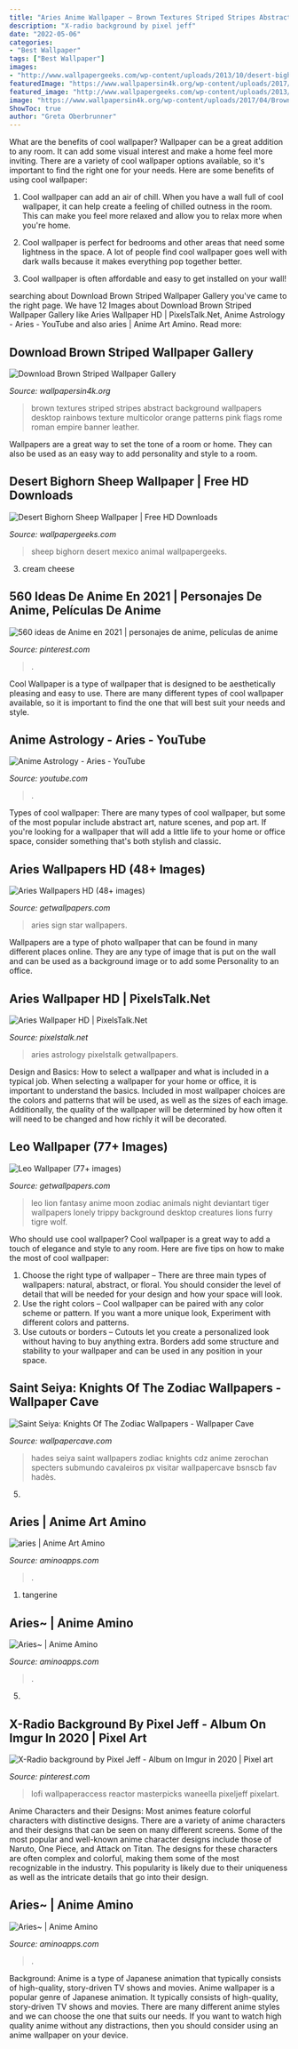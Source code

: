 ```yaml
---
title: "Aries Anime Wallpaper ~ Brown Textures Striped Stripes Abstract Background Wallpapers Desktop Rainbows Texture Multicolor Orange Patterns Pink Flags Rome Roman Empire Banner Leather"
description: "X-radio background by pixel jeff"
date: "2022-05-06"
categories:
- "Best Wallpaper"
tags: ["Best Wallpaper"]
images:
- "http://www.wallpapergeeks.com/wp-content/uploads/2013/10/desert-bighorn-sheep-wallpaper.jpg"
featuredImage: "https://www.wallpapersin4k.org/wp-content/uploads/2017/04/Brown-Striped-Wallpaper-13.jpg"
featured_image: "http://www.wallpapergeeks.com/wp-content/uploads/2013/10/desert-bighorn-sheep-wallpaper.jpg"
image: "https://www.wallpapersin4k.org/wp-content/uploads/2017/04/Brown-Striped-Wallpaper-13.jpg"
ShowToc: true
author: "Greta Oberbrunner"
---
```



What are the benefits of cool wallpaper?
Wallpaper can be a great addition to any room. It can add some visual interest and make a home feel more inviting. There are a variety of cool wallpaper options available, so it's important to find the right one for your needs. Here are some benefits of using cool wallpaper: 
1. Cool wallpaper can add an air of chill. When you have a wall full of cool wallpaper, it can help create a feeling of chilled outness in the room. This can make you feel more relaxed and allow you to relax more when you're home. 

2. Cool wallpaper is perfect for bedrooms and other areas that need some lightness in the space. A lot of people find cool wallpaper goes well with dark walls because it makes everything pop together better. 

3. Cool wallpaper is often affordable and easy to get installed on your wall!

	

		
searching about Download Brown Striped Wallpaper Gallery you've came to the right page. We have 12 Images about Download Brown Striped Wallpaper Gallery like Aries Wallpaper HD | PixelsTalk.Net, Anime Astrology - Aries - YouTube and also aries | Anime Art Amino. Read more:
		
    
## Download Brown Striped Wallpaper Gallery

<img loading=lazy src="https://www.wallpapersin4k.org/wp-content/uploads/2017/04/Brown-Striped-Wallpaper-13.jpg" onerror="this.onerror=null;this.src='https://tse2.mm.bing.net/th?id=OIP.amouXF4H-SKkDtfj2mDqDwHaEo&amp;pid=15.1';" alt="Download Brown Striped Wallpaper Gallery">

_Source: wallpapersin4k.org_

>brown textures striped stripes abstract background wallpapers desktop rainbows texture multicolor orange patterns pink flags rome roman empire banner leather. 

	

Wallpapers are a great way to set the tone of a room or home. They can also be used as an easy way to add personality and style to a room.

    
## Desert Bighorn Sheep Wallpaper | Free HD Downloads

<img loading=lazy src="http://www.wallpapergeeks.com/wp-content/uploads/2013/10/desert-bighorn-sheep-wallpaper.jpg" onerror="this.onerror=null;this.src='https://tse1.mm.bing.net/th?id=OIP.jjGSCmpChWdc1r02ZxoC4AHaFj&amp;pid=15.1';" alt="Desert Bighorn Sheep Wallpaper | Free HD Downloads">

_Source: wallpapergeeks.com_

>sheep bighorn desert mexico animal wallpapergeeks. 

	

3. cream cheese 

    
## 560 Ideas De Anime En 2021 | Personajes De Anime, Películas De Anime

<img loading=lazy src="https://i.pinimg.com/474x/a6/ef/7a/a6ef7a3064ad3fead4da1774df5712c4.jpg" onerror="this.onerror=null;this.src='https://tse2.mm.bing.net/th?id=OIP.1N6tdrXQVN29mrbmFivQ_AAAAA&amp;pid=15.1';" alt="560 ideas de Anime en 2021 | personajes de anime, películas de anime">

_Source: pinterest.com_

>. 

	

Cool Wallpaper is a type of wallpaper that is designed to be aesthetically pleasing and easy to use. There are many different types of cool wallpaper available, so it is important to find the one that will best suit your needs and style.

    
## Anime Astrology - Aries - YouTube

<img loading=lazy src="https://i.ytimg.com/vi/80N68LVkeQ4/maxresdefault.jpg" onerror="this.onerror=null;this.src='https://tse1.mm.bing.net/th?id=OIP.6QcApYJ8FXIdm5kjdlNPWAHaEK&amp;pid=15.1';" alt="Anime Astrology - Aries - YouTube">

_Source: youtube.com_

>. 

	

Types of cool wallpaper:
There are many types of cool wallpaper, but some of the most popular include abstract art, nature scenes, and pop art. If you're looking for a wallpaper that will add a little life to your home or office space, consider something that's both stylish and classic.

    
## Aries Wallpapers HD (48+ Images)

<img loading=lazy src="http://getwallpapers.com/wallpaper/full/3/0/9/537217.jpg" onerror="this.onerror=null;this.src='https://tse3.mm.bing.net/th?id=OIP.QfG55TeCsTUAIr3Vm9ouLgHaEK&amp;pid=15.1';" alt="Aries Wallpapers HD (48+ images)">

_Source: getwallpapers.com_

>aries sign star wallpapers. 

	



Wallpapers are a type of photo wallpaper that can be found in many different places online. They are any type of image that is put on the wall and can be used as a background image or to add some Personality to an office.

    
## Aries Wallpaper HD | PixelsTalk.Net

<img loading=lazy src="https://www.pixelstalk.net/wp-content/uploads/2016/10/Free-Aries-Game-Photo.jpeg" onerror="this.onerror=null;this.src='https://tse1.mm.bing.net/th?id=OIP.jzvpnvD2OUIqRM7hTbTNMgHaEK&amp;pid=15.1';" alt="Aries Wallpaper HD | PixelsTalk.Net">

_Source: pixelstalk.net_

>aries astrology pixelstalk getwallpapers. 

	

Design and Basics: How to select a wallpaper and what is included in a typical job.
When selecting a wallpaper for your home or office, it is important to understand the basics. Included in most wallpaper choices are the colors and patterns that will be used, as well as the sizes of each image. Additionally, the quality of the wallpaper will be determined by how often it will need to be changed and how richly it will be decorated.

    
## Leo Wallpaper (77+ Images)

<img loading=lazy src="http://getwallpapers.com/wallpaper/full/d/8/7/978568-popular-leo-wallpaper-1920x1248-samsung-galaxy.jpg" onerror="this.onerror=null;this.src='https://tse3.mm.bing.net/th?id=OIP.iMnqwGeFTbR-Fche2186NQHaE0&amp;pid=15.1';" alt="Leo Wallpaper (77+ images)">

_Source: getwallpapers.com_

>leo lion fantasy anime moon zodiac animals night deviantart tiger wallpapers lonely trippy background desktop creatures lions furry tigre wolf. 

	

Who should use cool wallpaper?
Cool wallpaper is a great way to add a touch of elegance and style to any room. Here are five tips on how to make the most of cool wallpaper: 
1) Choose the right type of wallpaper – There are three main types of wallpapers: natural, abstract, or floral. You should consider the level of detail that will be needed for your design and how your space will look. 
2) Use the right colors – Cool wallpaper can be paired with any color scheme or pattern. If you want a more unique look, Experiment with different colors and patterns. 
3) Use cutouts or borders – Cutouts let you create a personalized look without having to buy anything extra. Borders add some structure and stability to your wallpaper and can be used in any position in your space.

    
## Saint Seiya: Knights Of The Zodiac Wallpapers - Wallpaper Cave

<img loading=lazy src="https://wallpapercave.com/wp/wp1852702.jpg" onerror="this.onerror=null;this.src='https://tse4.mm.bing.net/th?id=OIP.3wsc55RcvOc5ciPUw3LgZgHaEo&amp;pid=15.1';" alt="Saint Seiya: Knights Of The Zodiac Wallpapers - Wallpaper Cave">

_Source: wallpapercave.com_

>hades seiya saint wallpapers zodiac knights cdz anime zerochan specters submundo cavaleiros px visitar wallpapercave bsnscb fav hadès. 

	

5.

    
## Aries | Anime Art Amino

<img loading=lazy src="https://pm1.narvii.com/7526/4c97a7b349fbb38d45ba417c35fa07d348a8181dr1-768-1024v2_hq.jpg" onerror="this.onerror=null;this.src='https://tse4.mm.bing.net/th?id=OIP.A5mq5qi63k4GntksSC6zsgHaJ4&amp;pid=15.1';" alt="aries | Anime Art Amino">

_Source: aminoapps.com_

>. 

	

1. tangerine 

    
## Aries~ | Anime Amino

<img loading=lazy src="http://pm1.narvii.com/6152/eeb55ace7fa433b45a251892735a22de659a2e77_00.jpg" onerror="this.onerror=null;this.src='https://tse2.mm.bing.net/th?id=OIP.WMHmEBXcHLKlD1hp61gxOQAAAA&amp;pid=15.1';" alt="Aries~ | Anime Amino">

_Source: aminoapps.com_

>. 

	

5.

    
## X-Radio Background By Pixel Jeff - Album On Imgur In 2020 | Pixel Art

<img loading=lazy src="https://i.pinimg.com/736x/12/51/bf/1251bf9153b7236c2415fdd81d46f909.jpg" onerror="this.onerror=null;this.src='https://tse2.mm.bing.net/th?id=OIP.9FIjkbl_ES0rXGE18Ean4gHaEK&amp;pid=15.1';" alt="X-Radio background by Pixel Jeff - Album on Imgur in 2020 | Pixel art">

_Source: pinterest.com_

>lofi wallpaperaccess reactor masterpicks waneella pixeljeff pixelart. 

	

Anime Characters and their Designs: Most animes feature colorful characters with distinctive designs.
There are a variety of anime characters and their designs that can be seen on many different screens. Some of the most popular and well-known anime character designs include those of Naruto, One Piece, and Attack on Titan. The designs for these characters are often complex and colorful, making them some of the most recognizable in the industry. This popularity is likely due to their uniqueness as well as the intricate details that go into their design.

    
## Aries~ | Anime Amino

<img loading=lazy src="https://pm1.narvii.com/6136/fb675aa576c2b054554b0db0f554ba99105c477e_00.jpg" onerror="this.onerror=null;this.src='https://tse4.mm.bing.net/th?id=OIP.oTPnza40UTYtbEYKN5K_4QAAAA&amp;pid=15.1';" alt="Aries~ | Anime Amino">

_Source: aminoapps.com_

>. 

	

Background: Anime is a type of Japanese animation that typically consists of high-quality, story-driven TV shows and movies.
Anime wallpaper is a popular genre of Japanese animation. It typically consists of high-quality, story-driven TV shows and movies. There are many different anime styles and we can choose the one that suits our needs. If you want to watch high quality anime without any distractions, then you should consider using an anime wallpaper on your device.


